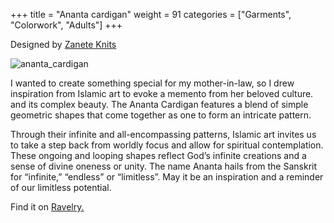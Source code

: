 +++
title = "Ananta cardigan"
weight = 91
categories = ["Garments", "Colorwork", "Adults"]
+++

Designed by [Zanete Knits](https://www.ravelry.com/designers/zanete-knits)

![ananta_cardigan](/images/ananta_cardigan.png)

I wanted to create something special for my mother-in-law, so I drew inspiration from Islamic art to evoke a memento from her beloved culture. and its complex beauty. The Ananta Cardigan features a blend of simple geometric shapes that come together as one to form an intricate pattern. <!--more-->
<!--more-->

Through their infinite and all-encompassing patterns, Islamic art invites us to take a step back from worldly focus and allow for spiritual contemplation. These ongoing and looping shapes reflect God’s infinite creations and a sense of divine oneness or unity. The name Ananta hails from the Sanskrit for “infinite,” “endless” or “limitless”. May it be an inspiration and a reminder of our limitless potential.
 
Find it on [Ravelry.](https://www.ravelry.com/patterns/library/ananta-cardigan)